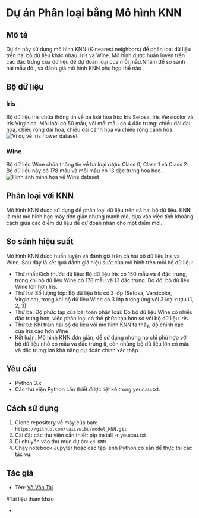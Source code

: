 # Dự án Phân loại bằng Mô hình KNN

## Mô tả

Dự án này sử dụng mô hình KNN (K-nearest neighbors) để phân loại dữ liệu trên hai bộ dữ liệu khác nhau: Iris và Wine. Mô hình được huấn luyện trên các đặc trưng của dữ liệu để dự đoán loại của mỗi mẫu.Nhầm để
so sánh hai mẫu đó , và đánh giá mô hình KNN phù hợp thế nào

## Bộ dữ liệu

### Iris

Bộ dữ liệu Iris chứa thông tin về ba loài hoa Iris: Iris Setosa, Iris Versicolor và Iris Virginica. Mỗi loài có 50 mẫu, với mỗi mẫu có 4 đặc trưng: chiều dài đài hoa, chiều rộng đài hoa, chiều dài cánh hoa và chiều rộng cánh hoa.
![Ví dụ về Iris flower dataset](https://machinelearningcoban.com/assets/knn/iris.png)

### Wine

Bộ dữ liệu Wine chứa thông tin về ba loại rượu: Class 0, Class 1 và Class 2. Bộ dữ liệu này có 178 mẫu và mỗi mẫu có 13 đặc trưng hóa học.
![Hình ảnh minh họa về Wine dataset](https://upload.wikimedia.org/wikipedia/commons/thumb/c/c1/Vietnam_Dalat_wine_%28white%29.jpg/1200px-Vietnam_Dalat_wine_%28white%29.jpg)

## Phân loại với KNN

Mô hình KNN được sử dụng để phân loại dữ liệu trên cả hai bộ dữ liệu. KNN là một mô hình học máy đơn giản nhưng mạnh mẽ, dựa vào việc tính khoảng cách giữa các điểm dữ liệu để dự đoán nhãn cho một điểm mới. 

## So sánh hiệu suất

Mô hình KNN được huấn luyện và đánh giá trên cả hai bộ dữ liệu Iris và Wine. Sau đây là kết quả đánh giá hiệu suất của mô hình trên mỗi bộ dữ liệu:
- Thứ nhất:Kích thước dữ liệu: Bộ dữ liệu Iris có 150 mẫu và 4 đặc trưng, trong khi bộ dữ liệu Wine có 178 mẫu và 13 đặc trưng. Do đó, bộ dữ liệu Wine lớn hơn Iris.
- Thứ hai Số lượng lớp: Bộ dữ liệu Iris có 3 lớp (Setosa, Versicolor, Virginica), trong khi bộ dữ liệu Wine có 3 lớp tương ứng với 3 loại rượu (1, 2, 3).
- Thứ ba: Độ phức tạp của bài toán phân loại: Do bộ dữ liệu Wine có nhiều đặc trưng hơn, việc phân loại có thể phức tạp hơn so với bộ dữ liệu Iris.
- Thứ tư: Khi train hai bộ dữ liệu vói mô hình KNN ta thấy, độ chính xác của Iris cao hơn Wine
- Kết luận: Mô hình KNN đơn giản, dễ sử dụng nhưng nó chỉ phù hợp với bộ dữ liệu nhỏ có mẫu và đặc trưng ít, còn những bộ dữ liệu lớn có mẫu và dặc trưng lơn khả năng dự đoán chính xác thấp.
## Yêu cầu

- Python 3.x
- Các thư viện Python cần thiết được liệt kê trong yeucau.txt.

## Cách sử dụng

1. Clone repository về máy của bạn: `https://github.com/taiiswibu/model_KNN.git`
2. Cài đặt các thư viện cần thiết: pip install -r yeucau.txt
3. Di chuyển vào thư mục dự án: `cd KNN`
4. Chạy notebook Jupyter hoặc các tập lệnh Python có sẵn để thực thi các tác vụ.

## Tác giả

- Tên: [Vỏ Văn Tài](https://github.com/taiiswibu)
  
#Tài liệu tham khảo
- [](https://machinelearningcoban.com/2017/01/08/knn/)
